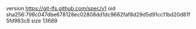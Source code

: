 version https://git-lfs.github.com/spec/v1
oid sha256:798c047dbe678128ec02808dd1dc9662faf8d29d5d91cc11bd20d81f5fd983c8
size 13689
